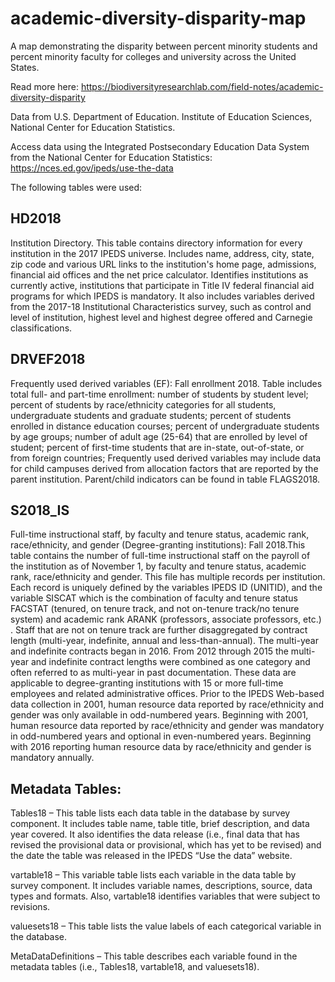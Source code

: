 # academic-diversity-disparity-map
A map demonstrating the disparity between percent minority students and percent minority faculty for colleges and university across the United States.

Read more here: https://biodiversityresearchlab.com/field-notes/academic-diversity-disparity

Data from U.S. Department of Education. Institute of Education Sciences, National Center for Education Statistics.

Access data using the Integrated Postsecondary Education Data System from the National Center for Education Statistics: 
https://nces.ed.gov/ipeds/use-the-data 

The following tables were used:

## HD2018

Institution Directory. This table contains directory information for every institution in the 2017 IPEDS universe.  Includes name, address, city, state, zip code and various URL links to the institution's home page, admissions, financial aid offices and  the net price calculator.  Identifies institutions as currently active, institutions that participate in Title IV federal financial aid programs for which IPEDS is mandatory.  It also includes variables derived from the 2017-18 Institutional Characteristics survey, such as control and level of institution, highest level and highest degree offered and Carnegie classifications.

## DRVEF2018

Frequently used derived variables (EF): Fall enrollment 2018. Table includes total full- and part-time enrollment: number of students by student level; percent of students by race/ethnicity categories for all students, undergraduate students and graduate students; percent of students enrolled in distance education courses; percent of undergraduate students by age groups; number of adult age (25-64) that are enrolled by level of student; percent of first-time students that are in-state, out-of-state, or from foreign countries;  Frequently used derived variables may include data for child campuses derived from allocation factors that are reported by the parent institution. Parent/child indicators can be found in table FLAGS2018.

## S2018_IS

Full-time instructional staff, by faculty and tenure status, academic rank, race/ethnicity, and gender (Degree-granting institutions): Fall 2018.This table contains the number of full-time instructional staff on the payroll of the institution as of November 1,  by faculty and tenure status, academic rank, race/ethnicity and gender. This file has multiple records per institution.  Each record is uniquely defined by the variables IPEDS ID (UNITID), and the variable SISCAT which is the combination of faculty and tenure status FACSTAT (tenured, on tenure track, and not on-tenure track/no tenure system) and academic rank ARANK  (professors, associate professors, etc.) . Staff that are not on tenure track are further disaggregated by contract length (multi-year, indefinite, annual and less-than-annual). The multi-year and indefinite contracts began in 2016. From 2012 through 2015 the multi-year and indefinite contract lengths were combined as one category and often referred to as multi-year in past documentation. These data are applicable to degree-granting institutions with 15 or more full-time employees and related administrative offices.  Prior to the IPEDS Web-based data collection in 2001, human resource data reported by race/ethnicity and gender was only available in odd-numbered years.  Beginning with 2001, human resource data reported by race/ethnicity and gender was mandatory in odd-numbered years and optional in even-numbered years.  Beginning with 2016 reporting human resource data by race/ethnicity and gender is mandatory annually.

## Metadata Tables:

Tables18 – This table lists each data table in the database by survey component. It includes table name, table title, brief description, and data year covered. It also identifies the data release (i.e., final data that has revised the provisional data or provisional, which has yet to be revised) and the date the table was released in the IPEDS “Use the data” website.

vartable18 – This variable table lists each variable in the data table by survey component. It includes variable names, descriptions, source, data types and formats. Also, vartable18 identifies variables that were subject to revisions.

valuesets18 – This table lists the value labels of each categorical variable in the database. 

MetaDataDefinitions – This table describes each variable found in the metadata tables (i.e., Tables18, vartable18, and valuesets18).

